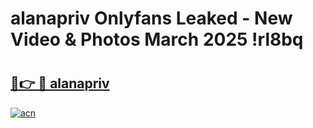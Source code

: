 # alanapriv Onlyfans Leaked - New Video & Photos March 2025 !rl8bq

# <h2><a href="https://mgr03h.iuczelnia.edu.pl?title=alanapriv&ref=rl8bq">🔗👉 🔴 alanapriv</a></h2>

[![acn](https://github.com/user-attachments/assets/0f9c940e-d8b0-45ae-aac7-cd30a18b3e1c)](https://mgr03h.iuczelnia.edu.pl?title=alanapriv&ref=rl8bq)


